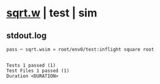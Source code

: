 # [sqrt.w](../../../../../../examples/tests/sdk_tests/math/sqrt.w) | test | sim

## stdout.log
```log
pass ─ sqrt.wsim » root/env0/test:inflight square root
 
 
Tests 1 passed (1)
Test Files 1 passed (1)
Duration <DURATION>
```

